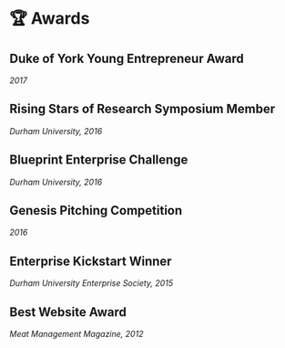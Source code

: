 # 🏆 Awards

## Duke of York Young Entrepreneur Award

_2017_

## Rising Stars of Research Symposium Member

_Durham University, 2016_

## Blueprint Enterprise Challenge

_Durham University, 2016_

## Genesis Pitching Competition
_2016_

## Enterprise Kickstart Winner

_Durham University Enterprise Society, 2015_

## Best Website Award

_Meat Management Magazine, 2012_
